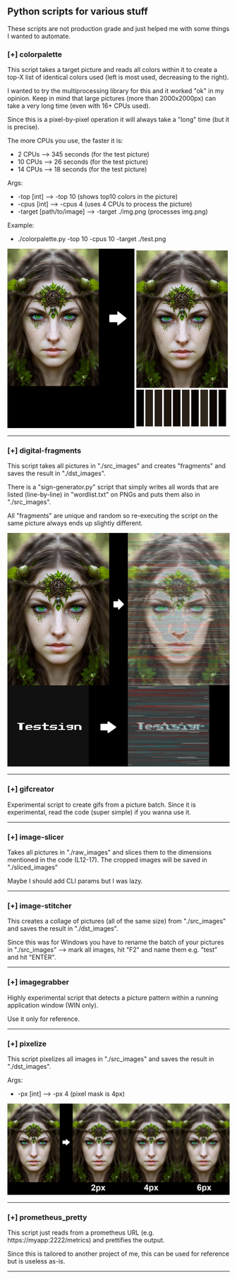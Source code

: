 ## Python scripts for various stuff

These scripts are not production grade and just helped me with some things I wanted to automate.

### [+] colorpalette

This script takes a target picture and reads all colors within it to create a top-X list of identical colors used (left is most used, decreasing to the right).

I wanted to try the multiprocessing library for this and it worked "ok" in my opinion. Keep in mind that large pictures (more than 2000x2000px) can take a very long time (even with 16+ CPUs used).

Since this is a pixel-by-pixel operation it will always take a "long" time (but it is precise).

The more CPUs you use, the faster it is:
- 2 CPUs --> 345 seconds (for the test picture)
- 10 CPUs --> 26 seconds (for the test picture)
- 14 CPUs --> 18 seconds (for the test picture)

Args:
- -top [int] --> -top 10 (shows top10 colors in the picture)
- -cpus [int] --> -cpus 4 (uses 4 CPUs to process the picture)
- -target [path/to/image] --> -target ./img.png (processes img.png)

Example:
- ./colorpalette.py -top 10 -cpus 10 -target ./test.png

![image info](./colorpalette/demo.png)

---

### [+] digital-fragments

This script takes all pictures in "./src_images" and creates "fragments" and saves the result in "./dst_images".

There is a "sign-generator.py" script that simply writes all words that are listed (line-by-line) in "wordlist.txt" on PNGs and puts them also in "./src_images".

All "fragments" are unique and random so re-executing the script on the same picture always ends up slightly different.

![image info](./digital-fragments/demo.png)

---

### [+] gifcreator

Experimental script to create gifs from a picture batch. Since it is experimental, read the code (super simple) if you wanna use it.

---

### [+] image-slicer

Takes all pictures in "./raw_images" and slices them to the dimensions mentioned in the code (L12-17). The cropped images will be saved in "./sliced_images"

Maybe I should add CLI params but I was lazy.

---

### [+] image-stitcher

This creates a collage of pictures (all of the same size) from "./src_images" and saves the result in "./dst_images".

Since this was for Windows you have to rename the batch of your pictures in "./src_images" --> mark all images, hit "F2" and name them e.g. "test" and hit "ENTER".

---

### [+] imagegrabber

Highly experimental script that detects a picture pattern within a running application window (WIN only).

Use it only for reference.

---

### [+] pixelize

This script pixelizes all images in "./src_images" and saves the result in "./dst_images".

Args:
- -px [int] --> -px 4 (pixel mask is 4px)

![image info](./pixelize/demo.png)

---

### [+] prometheus_pretty

This script just reads from a prometheus URL (e.g. https://myapp:2222/metrics) and prettifies the output.

Since this is tailored to another project of me, this can be used for reference but is useless as-is.

---
